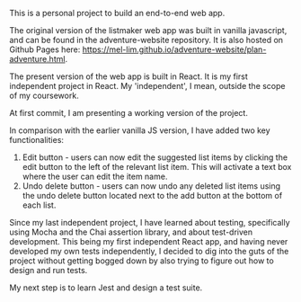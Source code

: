 This is a personal project to build an end-to-end web app.

The original version of the listmaker web app was built in vanilla javascript, and can be found in the adventure-website repository. It is also hosted on Github Pages here: https://mel-lim.github.io/adventure-website/plan-adventure.html.

The present version of the web app is built in React. It is my first independent project in React. My 'independent', I mean, outside the scope of my coursework. 

At first commit, I am presenting a working version of the project. 

In comparison with the earlier vanilla JS version, I have added two key functionalities:
1. Edit button - users can now edit the suggested list items by clicking the edit button to the left of the relevant list item. This will activate a text box where the user can edit the item name.
2. Undo delete button - users can now undo any deleted list items using the undo delete button located next to the add button at the bottom of each list.

Since my last independent project, I have learned about testing, specifically using Mocha and the Chai assertion library, and about test-driven development. This being my first independent React app, and having never developed my own tests independently, I decided to dig into the guts of the project without getting bogged down by also trying to figure out how to design and run tests. 

My next step is to learn Jest and design a test suite.